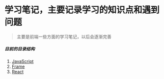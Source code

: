 # 学习笔记，主要记录学习的知识点和遇到问题  
>主要是前端一些方面的学习笔记，以后会逐渐完善  
##### 目前的目录结构
1. [JavaScript](https://github.com/dandelion936/studyNotes/tree/master/JavaScript)
2. [Frame](https://github.com/dandelion936/studyNotes/tree/master/frame)
3. [React](https://github.com/dandelion936/studyNotes/tree/master/react)
